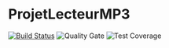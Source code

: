 # ProjetLecteurMP3
[![Build Status](https://travis-ci.org/Bleuenn/ProjetLecteurMP3.svg?branch=master)](https://travis-ci.org/Bleuenn/ProjetLecteurMP3)
![Quality Gate](https://sonarcloud.io/api/project_badges/measure?project=Bleuenn_ProjetLecteurMP3&metric=alert_status)
![Test Coverage](https://sonarcloud.io/api/project_badges/measure?project=Bleuenn_ProjetLecteurMP3&metric=coverage)